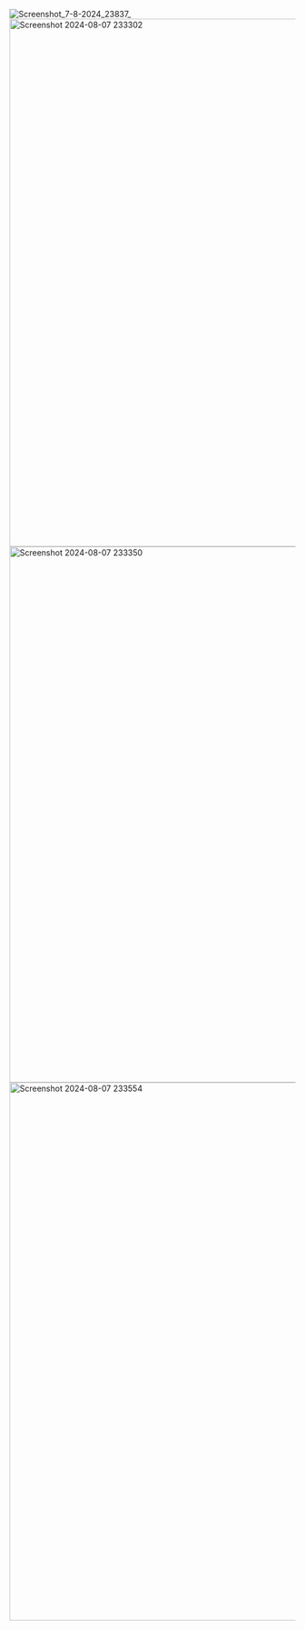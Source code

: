 ![Screenshot_7-8-2024_23837_](https://github.com/user-attachments/assets/5387ab86-d0b8-4896-abae-dbbd5f83e611)
<img width="929" alt="Screenshot 2024-08-07 233302" src="https://github.com/user-attachments/assets/3bd2c0fe-0b48-49a0-9d87-923927bf0b76">
<img width="943" alt="Screenshot 2024-08-07 233350" src="https://github.com/user-attachments/assets/fddd31d2-6430-4bb6-b56c-853eb5ed1d47">
<img width="947" alt="Screenshot 2024-08-07 233554" src="https://github.com/user-attachments/assets/ab25e1cb-f359-43cc-bca1-19eba117c26f">

